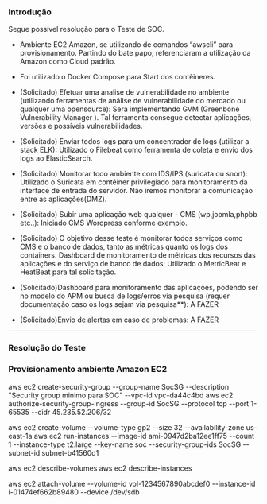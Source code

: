 ### Introdução

Segue possível resolução para o Teste de SOC.

- Ambiente EC2 Amazon, se utilizando de comandos “awscli” para provisionamento.
Partindo do bate papo, referenciaram a utilização da Amazon como Cloud padrão.

- Foi utilizado o Docker Compose para Start dos contêineres.

- (Solicitado) Efetuar uma analise de vulnerabilidade no ambiente (utilizando ferramentas de análise de vulnerabilidade do mercado ou qualquer uma opensource):
Sera implementando GVM (Greenbone Vulnerability Manager ). Tal ferramenta consegue detectar aplicações, versões e possíveis vulnerabilidades.

- (Solicitado) Enviar todos logs para um concentrador de logs (utilizar a stack ELK):
Utilizado o Filebeat como ferramenta de coleta e envio dos logs ao ElasticSearch.

- (Solicitado) Monitorar todo ambiente com IDS/IPS (suricata ou snort):
Utilizado o Suricata em contêiner privilegiado para monitoramento da interface de entrada do servidor. Não iremos monitorar a comunicação entre as aplicações(DMZ).

- (Solicitado)  Subir uma aplicação web qualquer - CMS (wp,joomla,phpbb etc..):
Iniciado CMS Wordpress conforme exemplo.

- (Solicitado) O objetivo desse teste é monitorar todos serviços como CMS e o banco de dados, tanto as métricas quanto os logs dos containers. Dashboard de monitoramento de métricas dos recursos das aplicações e do serviço de banco de dados:
Utilizado o MetricBeat e HeatBeat para tal solicitação.

- (Solicitado)Dashboard para monitoramento das aplicações, podendo ser no modelo do APM ou busca de logs/erros via pesquisa (requer documentação caso os logs sejam via pesquisa**):
A FAZER

- (Solicitado)Envio de alertas em caso de problemas:
A FAZER


---
### Resolução do Teste

### Provisionamento ambiente Amazon EC2


aws ec2 create-security-group --group-name SocSG --description "Security group minimo para SOC" --vpc-id vpc-da44c4bd
aws ec2 authorize-security-group-ingress --group-id SocSG --protocol tcp --port 1-65535 --cidr 45.235.52.206/32

aws ec2 create-volume --volume-type gp2 --size 32 --availability-zone us-east-1a
aws ec2 run-instances --image-id ami-0947d2ba12ee1ff75 --count 1 --instance-type t2.large --key-name soc --security-group-ids SocSG --subnet-id subnet-b41560d1

aws ec2 describe-volumes
aws ec2 describe-instances

aws ec2 attach-volume --volume-id vol-1234567890abcdef0 --instance-id i-01474ef662b89480 --device /dev/sdb
